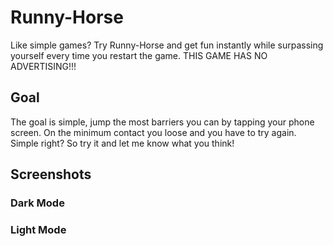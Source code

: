 # Runny-Horse

Like simple games? Try Runny-Horse and get fun instantly while surpassing yourself every time you restart the game. THIS GAME HAS NO ADVERTISING!!!

## Goal

The goal is simple, jump the most barriers you can by tapping your phone screen. On the minimum contact you loose and you have to try again. Simple right? So try it and let me know what you think!

## Screenshots

### Dark Mode


### Light Mode


